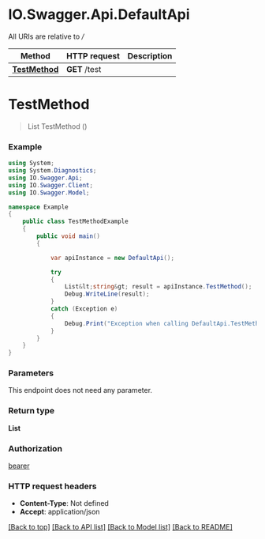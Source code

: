# IO.Swagger.Api.DefaultApi

All URIs are relative to */*

Method | HTTP request | Description
------------- | ------------- | -------------
[**TestMethod**](DefaultApi.md#testmethod) | **GET** /test | 

<a name="testmethod"></a>
# **TestMethod**
> List<string> TestMethod ()



### Example
```csharp
using System;
using System.Diagnostics;
using IO.Swagger.Api;
using IO.Swagger.Client;
using IO.Swagger.Model;

namespace Example
{
    public class TestMethodExample
    {
        public void main()
        {

            var apiInstance = new DefaultApi();

            try
            {
                List&lt;string&gt; result = apiInstance.TestMethod();
                Debug.WriteLine(result);
            }
            catch (Exception e)
            {
                Debug.Print("Exception when calling DefaultApi.TestMethod: " + e.Message );
            }
        }
    }
}
```

### Parameters
This endpoint does not need any parameter.

### Return type

**List<string>**

### Authorization

[bearer](../README.md#bearer)

### HTTP request headers

 - **Content-Type**: Not defined
 - **Accept**: application/json

[[Back to top]](#) [[Back to API list]](../README.md#documentation-for-api-endpoints) [[Back to Model list]](../README.md#documentation-for-models) [[Back to README]](../README.md)
